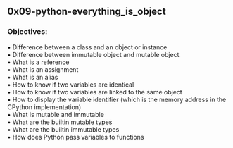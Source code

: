 ## 0x09-python-everything_is_object  
### Objectives:  
•   Difference between a class and an object or instance  
•   Difference between immutable object and mutable object  
•   What is a reference  
•   What is an assignment  
•   What is an alias  
•   How to know if two variables are identical  
•   How to know if two variables are linked to the same object  
•   How to display the variable identifier (which is the memory address in the CPython implementation)  
•   What is mutable and immutable  
•   What are the builtin mutable types  
•   What are the builtin immutable types  
•   How does Python pass variables to functions  
